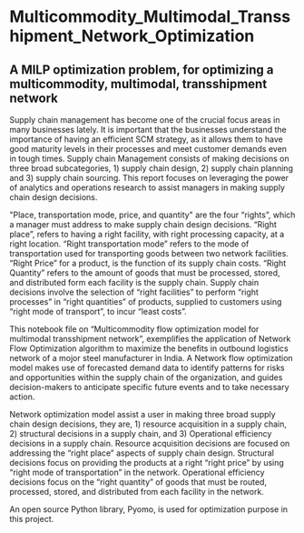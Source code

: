 # Multicommodity_Multimodal_Transshipment_Network_Optimization
A MILP optimization problem, for optimizing a multicommodity, multimodal, transshipment network
-----------------------------------------------------------------------------------------------------------------------------------------------------------------------------------

Supply chain management has become one of the crucial focus areas in many businesses lately. It is important that the businesses understand the importance of having an efficient SCM strategy, as it allows them to have good maturity levels in their processes and meet customer demands even in tough times. Supply chain Management consists of making decisions on three broad subcategories, 1) supply chain design, 2) supply chain planning and 3) supply chain sourcing. This report focuses on leveraging the power of analytics and operations research to assist managers in making supply chain design decisions.

"Place, transportation mode, price, and quantity" are the four “rights”, which a manager must address to make supply chain design decisions. “Right place”, refers to having a right facility, with right processing capacity, at a right location. “Right transportation mode” refers to the mode of transportation used for transporting goods between two network facilities. “Right Price” for a product, is the function of its supply chain costs. “Right Quantity” refers to the amount of goods that must be processed, stored, and distributed form each facility is the supply chain. Supply chain decisions involve the selection of “right facilities” to perform “right processes” in “right quantities” of products, supplied to customers using “right mode of transport”, to incur “least costs”.

This  notebook file on “Multicommodity  flow  optimization  model  for  multimodal transshipment network”, exemplifies the application of Network Flow Optimization algorithm to maximize the benefits in outbound logistics network of a mojor steel manufacturer in India. A Network flow optimization model makes use of forecasted demand data to identify patterns for risks and opportunities within the supply chain of the organization, and guides decision-makers to anticipate specific future events and to take necessary action.

Network optimization model assist a user in making three broad supply chain design decisions, they are, 1) resource acquisition in a supply chain, 2) structural decisions in a supply chain, and 3) Operational efficiency decisions in a supply chain. Resource acquisition decisions are focused on addressing the “right place” aspects of supply chain design. Structural decisions focus on providing the products at a right “right price” by using “right mode of transportation” in the network. Operational efficiency decisions focus on the “right quantity” of goods that must be routed, processed, stored, and distributed from each facility in the network.

An open source Python library, Pyomo, is used for optimization purpose in this project. 
